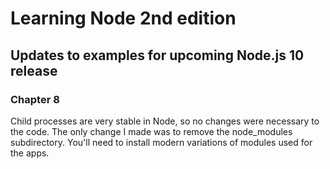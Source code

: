 # Learning Node 2nd edition

## Updates to examples for upcoming Node.js 10 release

### Chapter 8

Child processes are very stable in Node, so no changes were necessary to the code. The only change I made was to remove the node_modules subdirectory. You'll need to install modern variations of modules used for the apps. 

